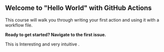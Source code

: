 ## Welcome to "Hello World" with GitHub Actions

This course will walk you through writing your first action and using it with a workflow file. 

**Ready to get started? Navigate to the first issue.**

This is Interesting and very intuitive .
